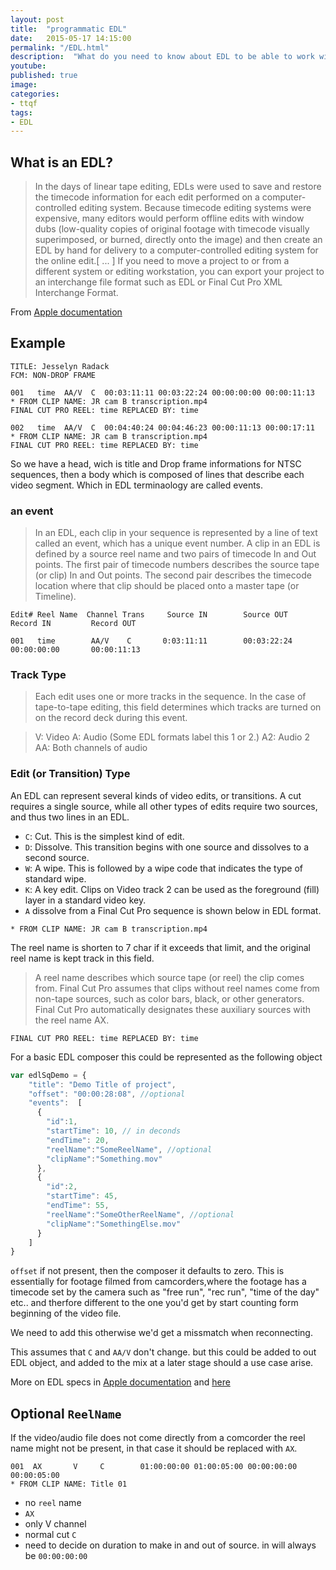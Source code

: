 ```yaml
---
layout: post
title:  "programmatic EDL"
date:   2015-05-17 14:15:00
permalink: "/EDL.html"
description:  "What do you need to know about EDL to be able to work with it programmatically?"
youtube: 
published: true
image: 
categories: 
- ttqf
tags:
- EDL
---
```



## What is an EDL?

>In the days of linear tape editing, EDLs were used to save and restore the timecode information for each edit performed on a computer-controlled editing system. Because timecode editing systems were expensive, many editors would perform offline edits with window dubs (low-quality copies of original footage with timecode visually superimposed, or burned, directly onto the image) and then create an EDL by hand for delivery to a computer-controlled editing system for the online edit.[ ... ] If you need to move a project to or from a different system or editing workstation, you can export your project to an interchange file format such as EDL or Final Cut Pro XML Interchange Format.

From [Apple documentation](https://documentation.apple.com/en/finalcutpro/usermanual/index.html#chapter=96%26section=1%26tasks=true) 


## Example 

```
TITLE: Jesselyn Radack
FCM: NON-DROP FRAME

001   time  AA/V  C  00:03:11:11 00:03:22:24 00:00:00:00 00:00:11:13
* FROM CLIP NAME: JR cam B transcription.mp4
FINAL CUT PRO REEL: time REPLACED BY: time

002   time  AA/V  C  00:04:40:24 00:04:46:23 00:00:11:13 00:00:17:11
* FROM CLIP NAME: JR cam B transcription.mp4
FINAL CUT PRO REEL: time REPLACED BY: time
```


<!--Explanation of EDL parts   -->

So we have a head, wich is title and Drop frame informations for NTSC sequences, then a body which is composed of lines that describe each video segment. Which in EDL terminaology are called events. 


<!-- >The first line of an EDL contains the title of the sequence. In NTSC sequences, the second line displays whether the sequence timecode is drop frame or non-drop frame.
 -->

### an event

>In an EDL, each clip in your sequence is represented by a line of text called an event, which has a unique event number. A clip in an EDL is defined by a source reel name and two pairs of timecode In and Out points. The first pair of timecode numbers describes the source tape (or clip) In and Out points. The second pair describes the timecode location where that clip should be placed onto a master tape (or Timeline).




```
Edit# Reel Name  Channel Trans     Source IN        Source OUT          Record IN         Record OUT

001   time        AA/V    C       0:03:11:11        00:03:22:24         00:00:00:00       00:00:11:13
```

### Track Type
>Each edit uses one or more tracks in the sequence. In the case of tape-to-tape editing, this field determines which tracks are turned on on the record deck during this event.

>V: Video
A: Audio (Some EDL formats label this 1 or 2.)
A2: Audio 2
AA: Both channels of audio

### Edit (or Transition) Type

An EDL can represent several kinds of video edits, or transitions. A cut requires a single source, while all other types of edits require two sources, and thus two lines in an EDL.

- `C`: Cut. This is the simplest kind of edit.
- `D`: Dissolve. This transition begins with one source and dissolves to a second source.
- `W`: A wipe. This is followed by a wipe code that indicates the type of standard wipe.
- `K`: A key edit. Clips on Video track 2 can be used as the foreground (fill) layer in a standard video key.
- `A` dissolve from a Final Cut Pro sequence is shown below in EDL format.



```
* FROM CLIP NAME: JR cam B transcription.mp4
```

The reel name is shorten to 7 char if it exceeds that limit, and the original reel name is kept track in this field. 

>A reel name describes which source tape (or reel) the clip comes from. Final Cut Pro assumes that clips without reel names come from non-tape sources, such as color bars, black, or other generators. Final Cut Pro automatically designates these auxiliary sources with the reel name AX.



```
FINAL CUT PRO REEL: time REPLACED BY: time
```

For a basic EDL composer this could be represented as the following object

```javascript
var edlSqDemo = {
    "title": "Demo Title of project",
    "offset": "00:00:28:08", //optional
    "events":  [
      { 
        "id":1,
        "startTime": 10, // in deconds 
        "endTime": 20,
        "reelName":"SomeReelName", //optional
        "clipName":"Something.mov"
      },
      { 
        "id":2,
        "startTime": 45,
        "endTime": 55,
        "reelName":"SomeOtherReelName", //optional 
        "clipName":"SomethingElse.mov"
      }
    ]
}
```

`offset` if not present, then the composer it defaults to zero. This is essentially for footage filmed from camcorders,where the footage has a timecode set by the camera such as "free run", "rec run", "time of the day" etc.. and therfore different to the one you'd get by start counting form beginning of the video file.

We need to add this otherwise we'd get a missmatch when reconnecting.

<!-- add tooltip explaoining each -->

This assumes that `C` and `AA/V` don't change. but this could be added to out EDL object, and added to the mix at a later stage should a use case arise.


More on EDL specs in [Apple documentation](https://documentation.apple.com/en/finalcutpro/usermanual/index.html#chapter=96%26section=1%26tasks=true) and [here](https://edlmax.com/MAXGUIDE.HTML)



## Optional `ReelName`
If the video/audio file does not come directly from a comcorder the reel name might not be present, in that case it should be replaced with `AX`.

```
001  AX       V     C        01:00:00:00 01:00:05:00 00:00:00:00 00:00:05:00
* FROM CLIP NAME: Title 01
``` 

- no `reel` name 
- `AX`
- only V channel 
- normal cut `C`
- need to decide on duration to make in and out of source. in will always be `00:00:00:00` 
